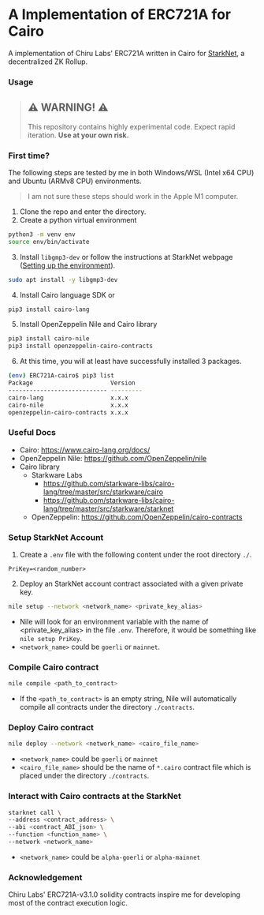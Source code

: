 # A Implementation of ERC721A for Cairo

A implementation of Chiru Labs' ERC721A written in Cairo for [StarkNet](https://starkware.co/product/starknet/), a decentralized ZK Rollup.


### Usage
> ## ⚠️ WARNING! ⚠️
> 
> This repository contains highly experimental code.
> Expect rapid iteration.
> **Use at your own risk.**


### First time?
The following steps are tested by me in both Windows/WSL (Intel x64 CPU) and Ubuntu (ARMv8 CPU) environments.

> I am not sure these steps should work in the Apple M1 computer. 

1. Clone the repo and enter the directory.
2. Create a python virtual environment
```bash
python3 -m venv env
source env/bin/activate 
```

3. Install `libgmp3-dev` or follow the instructions at StarkNet webpage ([Setting up the environment](https://www.cairo-lang.org/docs/quickstart.html#setting-up-the-environment)).
```bash
sudo apt install -y libgmp3-dev
```

4. Install Cairo language SDK or
```bash
pip3 install cairo-lang
```

5. Install OpenZeppelin Nile and Cairo library
```bash
pip3 install cairo-nile
pip3 install openzeppelin-cairo-contracts
```

6. At this time, you will at least have successfully installed 3 packages.
```bash
(env) ERC721A-cairo$ pip3 list
Package                      Version
---------------------------- ---------
cairo-lang                   x.x.x
cairo-nile                   x.x.x
openzeppelin-cairo-contracts x.x.x
```


### Useful Docs
- Cairo: https://www.cairo-lang.org/docs/
- OpenZeppelin Nile: https://github.com/OpenZeppelin/nile
- Cairo library
  - Starkware Labs
    - https://github.com/starkware-libs/cairo-lang/tree/master/src/starkware/cairo
    - https://github.com/starkware-libs/cairo-lang/tree/master/src/starkware/starknet
  - OpenZeppelin: https://github.com/OpenZeppelin/cairo-contracts


### Setup StarkNet Account
1. Create a `.env` file with the following content under the root directory `./`.
```
PriKey=<random_number>
```

2. Deploy an StarkNet account contract associated with a given private key.
```bash
nile setup --network <network_name> <private_key_alias>
```

- Nile will look for an environment variable with the name of <private_key_alias> in the file `.env`. Therefore, it would be something like `nile setup PriKey`.
- `<network_name>` could be `goerli` or `mainnet`.


### Compile Cairo contract
```bash
nile compile <path_to_contract>
```
- If the `<path_to_contract>` is an empty string, Nile will automatically compile all contracts under the directory `./contracts`.


### Deploy Cairo contract
```bash
nile deploy --network <network_name> <cairo_file_name>
```
- `<network_name>` could be `goerli` or `mainnet`
- `<cairo_file_name>` should be the name of `*.cairo` contract file which is placed under the directory `./contracts`.


### Interact with Cairo contracts at the StarkNet
```bash
starknet call \
--address <contract_address> \
--abi <contract_ABI_json> \
--function <function_name> \
--network <network_name>
```
- `<network_name>` could be `alpha-goerli` or `alpha-mainnet`


### Acknowledgement
Chiru Labs' ERC721A-v3.1.0 solidity contracts inspire me for developing most of the contract execution logic.